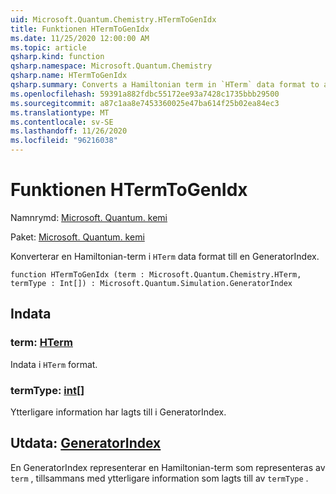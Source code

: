 ```yaml
---
uid: Microsoft.Quantum.Chemistry.HTermToGenIdx
title: Funktionen HTermToGenIdx
ms.date: 11/25/2020 12:00:00 AM
ms.topic: article
qsharp.kind: function
qsharp.namespace: Microsoft.Quantum.Chemistry
qsharp.name: HTermToGenIdx
qsharp.summary: Converts a Hamiltonian term in `HTerm` data format to a GeneratorIndex.
ms.openlocfilehash: 59391a882fdbc55172ee93a7428c1735bbb29500
ms.sourcegitcommit: a87c1aa8e7453360025e47ba614f25b02ea84ec3
ms.translationtype: MT
ms.contentlocale: sv-SE
ms.lasthandoff: 11/26/2020
ms.locfileid: "96216038"
---
```

# <a name="htermtogenidx-function"></a>Funktionen HTermToGenIdx

Namnrymd: [Microsoft. Quantum. kemi](xref:Microsoft.Quantum.Chemistry)

Paket: [Microsoft. Quantum. kemi](https://nuget.org/packages/Microsoft.Quantum.Chemistry)


Konverterar en Hamiltonian-term i `HTerm` data format till en GeneratorIndex.

```qsharp
function HTermToGenIdx (term : Microsoft.Quantum.Chemistry.HTerm, termType : Int[]) : Microsoft.Quantum.Simulation.GeneratorIndex
```


## <a name="input"></a>Indata

### <a name="term--hterm"></a>term: [HTerm](xref:Microsoft.Quantum.Chemistry.HTerm)

Indata i `HTerm` format.


### <a name="termtype--int"></a>termType: [int](xref:microsoft.quantum.lang-ref.int)[]

Ytterligare information har lagts till i GeneratorIndex.



## <a name="output--generatorindex"></a>Utdata: [GeneratorIndex](xref:Microsoft.Quantum.Simulation.GeneratorIndex)

En GeneratorIndex representerar en Hamiltonian-term som representeras av `term` , tillsammans med ytterligare information som lagts till av `termType` .